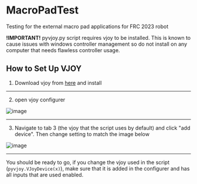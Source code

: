 # MacroPadTest
Testing for the external macro pad applications for FRC 2023 robot

**!IMPORTANT!** pyvjoy.py script requires vjoy to be installed. This is known to cause issues with windows controller management so do not install on any computer that needs flawless controller usage.


## How to Set Up VJOY

1. Download vjoy from [here](https://sourceforge.net/projects/vjoystick/) and install

___

2. open vjoy configurer

![image](https://user-images.githubusercontent.com/105398626/229634940-c4194835-f7cf-4d9e-abb6-da7c05b3a34c.png)

___

3. Navigate to tab 3 (the vjoy that the script uses by default) and click "add device". Then change setting to match the image below

![image](https://user-images.githubusercontent.com/105398626/229635728-6c18eb84-a23a-498d-9a57-049c3938dfda.png)

___

You should be ready to go, if you change the vjoy used in the script (`pyvjoy.VJoyDevice(x)`), make sure that it is added in the configurer and has all inputs that are used enabled.

